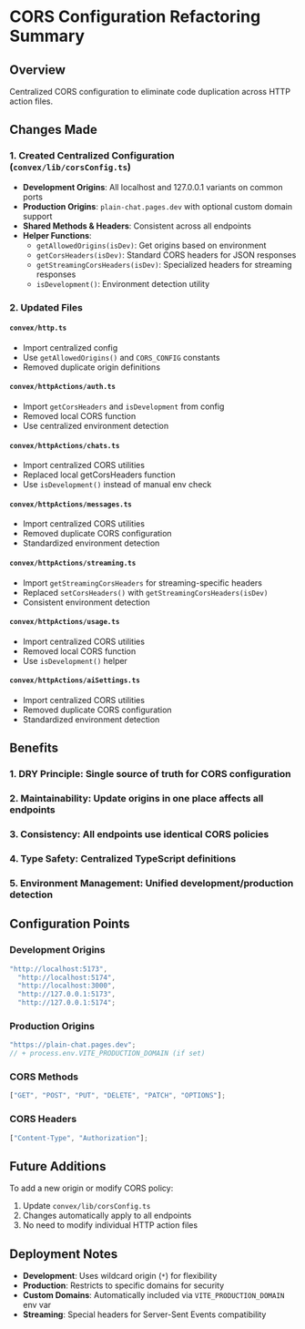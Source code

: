 # CORS Configuration Refactoring Summary

## Overview

Centralized CORS configuration to eliminate code duplication across HTTP action files.

## Changes Made

### 1. Created Centralized Configuration (`convex/lib/corsConfig.ts`)

- **Development Origins**: All localhost and 127.0.0.1 variants on common ports
- **Production Origins**: `plain-chat.pages.dev` with optional custom domain support
- **Shared Methods & Headers**: Consistent across all endpoints
- **Helper Functions**:
  - `getAllowedOrigins(isDev)`: Get origins based on environment
  - `getCorsHeaders(isDev)`: Standard CORS headers for JSON responses
  - `getStreamingCorsHeaders(isDev)`: Specialized headers for streaming responses
  - `isDevelopment()`: Environment detection utility

### 2. Updated Files

#### `convex/http.ts`

- Import centralized config
- Use `getAllowedOrigins()` and `CORS_CONFIG` constants
- Removed duplicate origin definitions

#### `convex/httpActions/auth.ts`

- Import `getCorsHeaders` and `isDevelopment` from config
- Removed local CORS function
- Use centralized environment detection

#### `convex/httpActions/chats.ts`

- Import centralized CORS utilities
- Replaced local getCorsHeaders function
- Use `isDevelopment()` instead of manual env check

#### `convex/httpActions/messages.ts`

- Import centralized CORS utilities
- Removed duplicate CORS configuration
- Standardized environment detection

#### `convex/httpActions/streaming.ts`

- Import `getStreamingCorsHeaders` for streaming-specific headers
- Replaced `setCorsHeaders()` with `getStreamingCorsHeaders(isDev)`
- Consistent environment detection

#### `convex/httpActions/usage.ts`

- Import centralized CORS utilities
- Removed local CORS function
- Use `isDevelopment()` helper

#### `convex/httpActions/aiSettings.ts`

- Import centralized CORS utilities
- Removed duplicate CORS configuration
- Standardized environment detection

## Benefits

### 1. **DRY Principle**: Single source of truth for CORS configuration

### 2. **Maintainability**: Update origins in one place affects all endpoints

### 3. **Consistency**: All endpoints use identical CORS policies

### 4. **Type Safety**: Centralized TypeScript definitions

### 5. **Environment Management**: Unified development/production detection

## Configuration Points

### Development Origins

```typescript
"http://localhost:5173",
  "http://localhost:5174",
  "http://localhost:3000",
  "http://127.0.0.1:5173",
  "http://127.0.0.1:5174";
```

### Production Origins

```typescript
"https://plain-chat.pages.dev";
// + process.env.VITE_PRODUCTION_DOMAIN (if set)
```

### CORS Methods

```typescript
["GET", "POST", "PUT", "DELETE", "PATCH", "OPTIONS"];
```

### CORS Headers

```typescript
["Content-Type", "Authorization"];
```

## Future Additions

To add a new origin or modify CORS policy:

1. Update `convex/lib/corsConfig.ts`
2. Changes automatically apply to all endpoints
3. No need to modify individual HTTP action files

## Deployment Notes

- **Development**: Uses wildcard origin (`*`) for flexibility
- **Production**: Restricts to specific domains for security
- **Custom Domains**: Automatically included via `VITE_PRODUCTION_DOMAIN` env var
- **Streaming**: Special headers for Server-Sent Events compatibility
